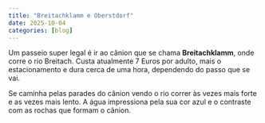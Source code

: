 ```yaml
---
title: "Breitachklamm e Oberstdorf"
date: 2025-10-04
categories: [blog]
---
```

Um passeio super legal é ir ao cânion que se chama **Breitachklamm**, onde corre o rio Breitach.
Custa atualmente 7 Euros por adulto, mais o estacionamento e dura cerca de uma hora, dependendo do passo que se vai.

Se caminha pelas parades do cânion vendo o rio correr às vezes mais forte e as vezes mais lento. A água impressiona pela sua cor azul e o contraste com as rochas que formam  o cânion. 
